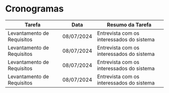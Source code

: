 # Cronogramas

|Tarefa |Data |Resumo da Tarefa |
|--------|--------------|--------------|
| Levantamento de Requisitos | 08/07/2024 | Entrevista com os interessados do sistema|
| Levantamento de Requisitos | 08/07/2024 | Entrevista com os interessados do sistema|
| Levantamento de Requisitos | 08/07/2024 | Entrevista com os interessados do sistema|
| Levantamento de Requisitos | 08/07/2024 | Entrevista com os interessados do sistema|